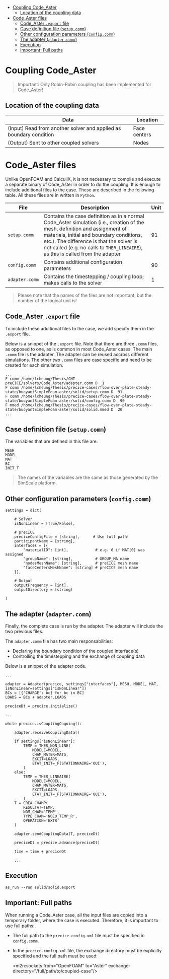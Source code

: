 <!-- TOC depthFrom:1 depthTo:6 withLinks:1 updateOnSave:1 orderedList:0 -->

- [Coupling Code_Aster](#coupling-codeaster)
	- [Location of the coupling data](#location-of-the-coupling-data)
- [Code_Aster files](#codeaster-files)
	- [Code_Aster `.export` file](#codeaster-export-file)
	- [Case definition file (`setup.comm`)](#case-definition-file-setupcomm)
	- [Other configuration parameters (`config.comm`)](#other-configuration-parameters-configcomm)
	- [The adapter (`adapter.comm`)](#the-adapter-adaptercomm)
	- [Execution](#execution)
	- [Important: Full paths](#important-full-paths)

<!-- /TOC -->

# Coupling Code_Aster

> Important: Only Robin-Robin coupling has been implemented for Code_Aster!

## Location of the coupling data

| Data | Location |
| --- | --- |
| (Input) Read from another solver and applied as boundary condition | Face centers |
| (Output) Sent to other coupled solvers | Nodes |

# Code_Aster files

Unlike OpenFOAM and CalculiX,  it is not necessary to compile and execute a separate binary of Code_Aster in order to do the coupling.  It is enough to include additional files to the case.  These are described in the following table.  All these files are in written in `Python`.

| File | Description | Unit |
| --- | --- | --- |
| `setup.comm` | Contains the case definition as in a normal Code_Aster simulation (i.e., creation of the mesh, definition and assignment of materials, initial and boundary conditions, etc.).  The difference is that the solver is not called (e.g. no calls to `THER_LINEAIRE`), as this is called from the adapter | 91 |
| `config.comm` | Contains additional configuration parameters | 90 |
| `adapter.comm` | Contains the timestepping / coupling loop; makes calls to the solver | 1 |

> Please note that the names of the files are not important, but the number of the logical unit is!

## Code_Aster `.export` file

To include these additional files to the case, we add specify them in the `.export` file.

Below is a snippet of the `.export` file.  Note that there are three `.comm` files, as opposed to one, as is common in most Code_Aster cases.  The main `.comm` file is the adapter.  The adapter can be reused accross different simulations.  The other two `.comm` files are case specific and need to be created for each simulation.

    ...
    F comm /home/lcheung/Thesis/CHT-preCICE/solvers/Code_Aster/adapter.comm D  1
    F comm /home/lcheung/Thesis/precice-cases/flow-over-plate-steady-state/buoyantSimpleFoam-aster/solid/setup.comm D  91
    F comm /home/lcheung/Thesis/precice-cases/flow-over-plate-steady-state/buoyantSimpleFoam-aster/solid/config.comm D  90
    F mmed /home/lcheung/Thesis/precice-cases/flow-over-plate-steady-state/buoyantSimpleFoam-aster/solid/solid.mmed D  20
    ...

## Case definition file (`setup.comm`)

The variables that are defined in this file are:

    MESH
    MODEL
    MAT
    BC
    INIT_T

> The names of the variables are the same as those generated by the SimScale platform.

## Other configuration parameters (`config.comm`)


    settings = dict(

    	# Solver
    	isNonLinear = [True/False],

    	# preCICE
    	preciceConfigFile = [string],      # Use full path!
    	participantName = [string],
    	interfaces = [{
            "materialID": [int],            # e.g. 0 if MAT[0] was assigned
            "groupName": [string],          # GROUP_MA name
            "nodesMeshName": [string],      # preCICE mesh name
            "faceCentersMeshName": [string] # preCICE mesh name
        }],

    	# Output
    	outputFrequency = [int],
    	outputDirectory = [string]

    )


## The adapter (`adapter.comm`)

Finally, the complete case is run by the adapter.  The adapter will include the two previous files.

The `adapter.comm` file has two main responsabilities:
- Declaring the boundary condition of the coupled interface(s)
- Controlling the timestepping and the exchange of coupling data

Below is a snippet of the adapter code.

    ...

    adapter = Adapter(precice, settings["interfaces"], MESH, MODEL, MAT, isNonLinear=settings["isNonLinear"])
    BCs = [{'CHARGE': bc} for bc in BC]
    LOADS = BCs + adapter.LOADS

    preciceDt = precice.initialize()

    ...

    while precice.isCouplingOngoing():

    	adapter.receiveCouplingData()

        if settings["isNonLinear"]:
    		TEMP = THER_NON_LINE(
    			MODELE=MODEL,
    			CHAM_MATER=MATS,
    			EXCIT=LOADS,
    			ETAT_INIT=_F(STATIONNAIRE='OUI'),
    		)
    	else:
    		TEMP = THER_LINEAIRE(
    			MODELE=MODEL,
    			CHAM_MATER=MATS,
    			EXCIT=LOADS,
    			ETAT_INIT=_F(STATIONNAIRE='OUI'),
    		)
    	T = CREA_CHAMP(
    		RESULTAT=TEMP,
    		NOM_CHAM='TEMP',
    		TYPE_CHAM='NOEU_TEMP_R',
    		OPERATION='EXTR'
    	)

    	adapter.sendCouplingData(T, preciceDt)

    	preciceDt = precice.advance(preciceDt)

    	time = time + preciceDt

        ...


## Execution

    as_run --run solid/solid.export

## Important: Full paths

When running a Code_Aster case, all the input files are copied into a temporary folder, where the case is executed.  Therefore, it is important to use full paths:

- The full path to the `precice-config.xml` file must be specified in `config.comm`.
- In the `precice-config.xml` file, the exchange directory must be explicitly specified and the full path must be used:

    &lt;m2n:sockets from="OpenFOAM" to="Aster" exchange-directory="/full/path/to/coupled-case"/&gt;
